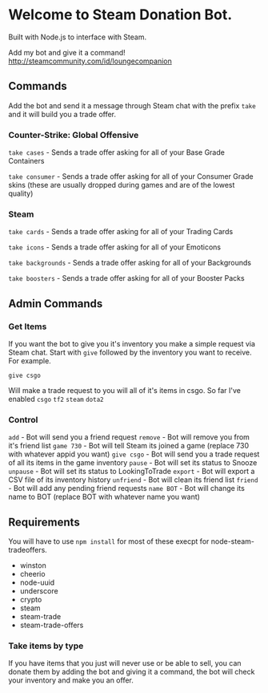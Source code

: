 # Welcome to Steam Donation Bot.
Built with Node.js to interface with Steam.

Add my bot and give it a command!
http://steamcommunity.com/id/loungecompanion

## Commands
Add the bot and send it a message through Steam chat with the prefix `take` and it will build you a trade offer.

### Counter-Strike: Global Offensive
`take cases` - Sends a trade offer asking for all of your Base Grade Containers

`take consumer` - Sends a trade offer asking for all of your Consumer Grade skins (these are usually dropped during games and are of the lowest quality)

### Steam
`take cards` - Sends a trade offer asking for all of your Trading Cards

`take icons` - Sends a trade offer asking for all of your Emoticons

`take backgrounds` - Sends a trade offer asking for all of your Backgrounds

`take boosters` - Sends a trade offer asking for all of your Booster Packs

## Admin Commands
### Get Items
If you want the bot to give you it's inventory you make a simple request via Steam chat. Start with `give` followed by the inventory you want to receive. For example.

```give csgo```

Will make a trade request to you will all of it's items in csgo. So far I've enabled `csgo` `tf2` `steam` `dota2`

### Control
`add` - Bot will send you a friend request
`remove` - Bot will remove you from it's friend list
`game 730` - Bot will tell Steam its joined a game (replace 730 with whatever appid you want)
`give csgo` - Bot will send you a trade request of all its items in the game inventory
`pause` - Bot will set its status to Snooze
`unpause` - Bot will set its status to LookingToTrade
`export` - Bot will export a CSV file of its inventory history
`unfriend` - Bot will clean its friend list
`friend` - Bot will add any pending friend requests
`name BOT` - Bot will change its name to BOT (replace BOT with whatever name you want)


## Requirements
You will have to use `npm install` for most of these execpt for node-steam-tradeoffers.
* winston
* cheerio
* node-uuid
* underscore
* crypto
* steam
* steam-trade
* steam-trade-offers

### Take items by type
If you have items that you just will never use or be able to sell, you can donate them by adding the bot and giving it a command, the bot will check your inventory and make you an offer.

